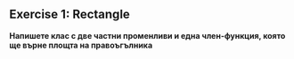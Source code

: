 ## Exercise 1: Rectangle

**Напишете клас с две частни променливи и една член-функция, която ще върне площта на правоъгълника**

